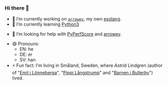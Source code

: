 ### Hi there 👋

- 🔭 I’m currently working on [`arrowey`](https://esolangs.org/wiki/arrowey), my own [esolang](https://esolangs.org/wiki/Esolang).
- 🌱 I’m currently learning [Python3](https://www.python.org/)
<!-- - 👯 I’m looking to collaborate on ... -->
- 🤔 I’m looking for help with [PyPerfScore](https://github.com/Stehlampe2020/PyPerfScore.git) and [arrowey](https://github.com/Stehlampe2020/arrowey.git).
<!-- - 💬 Ask me about ...
- 📫 How to reach me: ... -->
- 😄 Pronouns: 
  * EN: he
  * DE: er
  * SV: han
- ⚡ Fun fact: I'm living in Småland, Sweden, where Astrid Lindgren (author of "[Emil i Lönneberga](https://en.wikipedia.org/wiki/Emil_i_L%C3%B6nneberga)", "[Pippi Långstrump](https://en.wikipedia.org/wiki/Pippi_Longstocking)" and "[Barnen i Bullerby](https://en.wikipedia.org/wiki/The_Six_Bullerby_Children)") lived.
